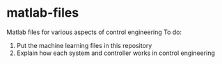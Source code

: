 # matlab-files
Matlab files for various aspects of control engineering
To do:
1) Put the machine learning files in this repository
2) Explain how each system and controller works in control engineering
